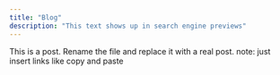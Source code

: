 ```yaml
---
title: "Blog"
description: "This text shows up in search engine previews"
---
```


This is a post. Rename the file and replace it with a real post.
note: just insert links like copy and paste
